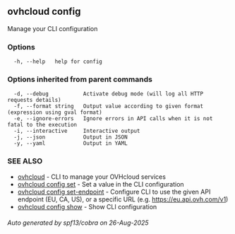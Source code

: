 ## ovhcloud config

Manage your CLI configuration

### Options

```
  -h, --help   help for config
```

### Options inherited from parent commands

```
  -d, --debug           Activate debug mode (will log all HTTP requests details)
  -f, --format string   Output value according to given format (expression using gval format)
  -e, --ignore-errors   Ignore errors in API calls when it is not fatal to the execution
  -i, --interactive     Interactive output
  -j, --json            Output in JSON
  -y, --yaml            Output in YAML
```

### SEE ALSO

* [ovhcloud](ovhcloud.md)	 - CLI to manage your OVHcloud services
* [ovhcloud config set](ovhcloud_config_set.md)	 - Set a value in the CLI configuration
* [ovhcloud config set-endpoint](ovhcloud_config_set-endpoint.md)	 - Configure CLI to use the given API endpoint (EU, CA, US), or a specific URL (e.g. https://eu.api.ovh.com/v1)
* [ovhcloud config show](ovhcloud_config_show.md)	 - Show CLI configuration

###### Auto generated by spf13/cobra on 26-Aug-2025
